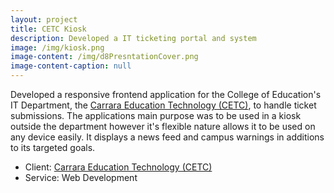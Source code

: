 ```yaml
---
layout: project
title: CETC Kiosk
description: Developed a IT ticketing portal and system
image: /img/kiosk.png
image-content: /img/d8PresntationCover.png
image-content-caption: null
---
```



Developed a responsive frontend application for the College of Education's IT Department, the <a href="http://ed.psu.edu/cetc" target="_blank">Carrara Education Technology (CETC)</a>, to handle ticket submissions. The applications main purpose was to be used in a kiosk outside the department however it's flexible nature allows it to be used on any device easily. It displays a news feed and campus warnings in additions to its targeted goals.

- Client: <a href="http://ed.psu.edu/cetc" target="_blank">Carrara Education Technology (CETC)</a>
- Service: Web Development 

